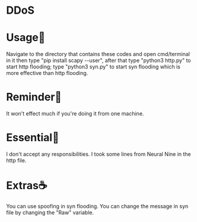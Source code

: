 # DDoS
# Usage🗿
Navigate to the directory that contains these codes and open cmd/terminal in it then type "pip install scapy --user", after that type "python3 http.py" to start http flooding; type "python3 syn.py" to start syn flooding which is more effective than http flooding.

# Reminder🗿
It won't effect much if you're doing it from one machine.

# Essential🗿
I don't accept any responsibilities. I took some lines from Neural Nine in the http file.

# Extras☕
You can use spoofing in syn flooding. You can change the message in syn file by changing the "Raw" variable.
